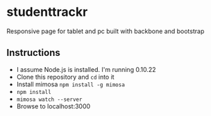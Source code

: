 studenttrackr
=============

Responsive page for tablet and pc built with backbone and bootstrap

## Instructions

- I assume Node.js is installed. I'm running 0.10.22
- Clone this repository and `cd` into it
- Install mimosa `npm install -g mimosa` 
- `npm install`
- `mimosa watch --server`
- Browse to localhost:3000
